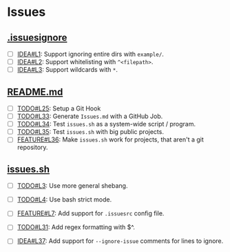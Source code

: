 # Issues

## [.issuesignore](.issuesignore)

- [ ] [IDEA#L1](.issuesignore#L1): Support ignoring entire dirs with `example/`.
- [ ] [IDEA#L2](.issuesignore#L2): Support whitelisting with `^<filepath>`.
- [ ] [IDEA#L3](.issuesignore#L3): Support wildcards with `*`.

## [README.md](README.md)

- [ ] [TODO#L25](README.md#L25): Setup a Git Hook
- [ ] [TODO#L33](README.md#L33): Generate `Issues.md` with a GitHub Job.
- [ ] [TODO#L34](README.md#L34): Test `issues.sh` as a system-wide script / program.
- [ ] [TODO#L35](README.md#L35): Test `issues.sh` with big public projects.
- [ ] [FEATURE#L36](README.md#L36): Make `issues.sh` work for projects, that aren't a git repository.

## [issues.sh](issues.sh)

- [ ] [TODO#L3](issues.sh#L3): Use more general shebang.
- [ ] [TODO#L4](issues.sh#L4): Use bash strict mode.
- [ ] [FEATURE#L7](issues.sh#L7): Add support for `.issuesrc` config file.
- [ ] [TODO#L31](issues.sh#L31): Add regex formatting with $<file>^.
- [ ] [IDEA#L37](issues.sh#L37): Add support for `--ignore-issue` comments for lines to ignore.


